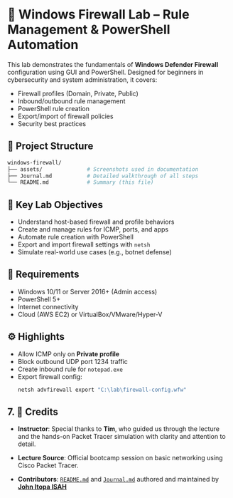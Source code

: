 # 🧱 Windows Firewall Lab – Rule Management & PowerShell Automation

This lab demonstrates the fundamentals of **Windows Defender Firewall** configuration using GUI and PowerShell. Designed for beginners in cybersecurity and system administration, it covers:

- Firewall profiles (Domain, Private, Public)
- Inbound/outbound rule management
- PowerShell rule creation
- Export/import of firewall policies
- Security best practices

## 📁 Project Structure

```bash
windows-firewall/
├── assets/              # Screenshots used in documentation
├── Journal.md           # Detailed walkthrough of all steps
└── README.md            # Summary (this file)
```

## 🧪 Key Lab Objectives

- Understand host-based firewall and profile behaviors
- Create and manage rules for ICMP, ports, and apps
- Automate rule creation with PowerShell
- Export and import firewall settings with `netsh`
- Simulate real-world use cases (e.g., botnet defense)

## 🔧 Requirements

- Windows 10/11 or Server 2016+ (Admin access)
- PowerShell 5+
- Internet connectivity
- Cloud (AWS EC2) or VirtualBox/VMware/Hyper-V

## ⚙️ Highlights

- Allow ICMP only on **Private profile**
- Block outbound UDP port 1234 traffic
- Create inbound rule for `notepad.exe`
- Export firewall config:
  ```powershell
  netsh advfirewall export "C:\lab\firewall-config.wfw"

## 7. 👤 Credits
- **Instructor**: Special thanks to **Tim**, who guided us through the lecture and the hands-on Packet Tracer simulation with clarity and attention to detail.

- **Lecture Source**: Official bootcamp session on basic networking using Cisco Packet Tracer.

- **Contributors**: [`README.md`](README.md) and [`Journal.md`](Journal.md) authored and maintained by [**John Itopa ISAH**](https://github.com/johnitopaisah)